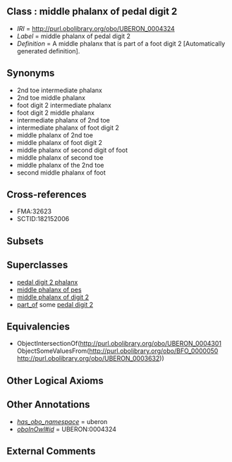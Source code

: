 
## Class : middle phalanx of pedal digit 2

 * *IRI* = http://purl.obolibrary.org/obo/UBERON_0004324
 * *Label* = middle phalanx of pedal digit 2
 * *Definition* = A middle phalanx that is part of a foot digit 2 [Automatically generated definition].

## Synonyms

 * 2nd toe intermediate phalanx
 * 2nd toe middle phalanx
 * foot digit 2 intermediate phalanx
 * foot digit 2 middle phalanx
 * intermediate phalanx of 2nd toe
 * intermediate phalanx of foot digit 2
 * middle phalanx of 2nd toe
 * middle phalanx of foot digit 2
 * middle phalanx of second digit of foot
 * middle phalanx of second toe
 * middle phalanx of the 2nd toe
 * second middle phalanx of foot

## Cross-references

 * FMA:32623
 * SCTID:182152006

## Subsets


## Superclasses

 * [pedal digit 2 phalanx](../../UBERON/41/UBERON_0003641.md)
 * [middle phalanx of pes](../../UBERON/66/UBERON_0003866.md)
 * [middle phalanx of digit 2](../../UBERON/88/UBERON_0014488.md)
 * [part_of](../../BFO/50/BFO_0000050.md) some [pedal digit 2](../../UBERON/32/UBERON_0003632.md)

## Equivalencies

 * ObjectIntersectionOf(<http://purl.obolibrary.org/obo/UBERON_0004301> ObjectSomeValuesFrom(<http://purl.obolibrary.org/obo/BFO_0000050> <http://purl.obolibrary.org/obo/UBERON_0003632>))

## Other Logical Axioms


## Other Annotations

 * *[has_obo_namespace](../../ce/oboInOwl#hasOBONamespace.md)* = uberon
 * *[oboInOwl#id](../../id/oboInOwl#id.md)* = UBERON:0004324

## External Comments

